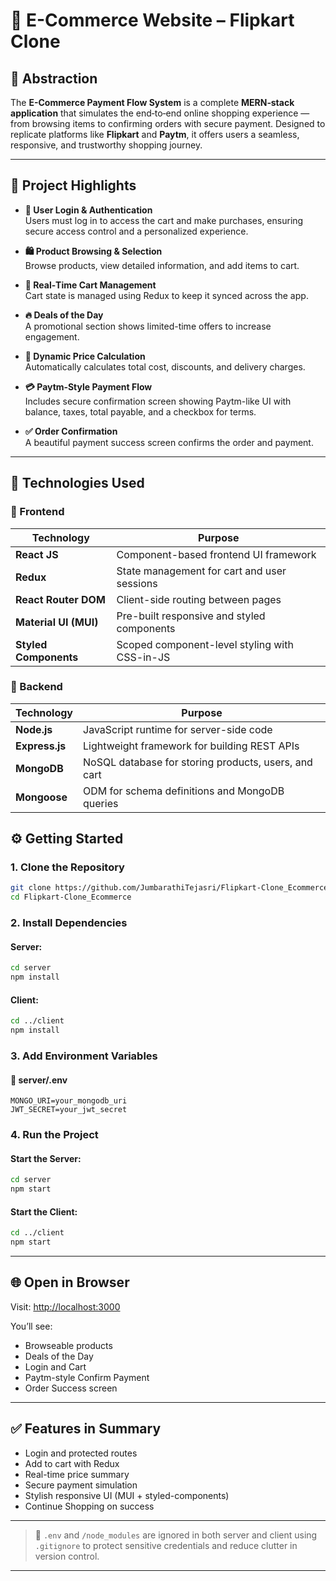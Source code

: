 
# 🛒 E-Commerce Website – Flipkart Clone

## 📄 Abstraction  
The **E-Commerce Payment Flow System** is a complete **MERN‑stack application** that simulates the end‑to‑end online shopping experience — from browsing items to confirming orders with secure payment. Designed to replicate platforms like **Flipkart** and **Paytm**, it offers users a seamless, responsive, and trustworthy shopping journey.

---

## 🚀 Project Highlights

- **🔐 User Login & Authentication**  
  Users must log in to access the cart and make purchases, ensuring secure access control and a personalized experience.

- **🛍️ Product Browsing & Selection**  
  Browse products, view detailed information, and add items to cart.

- **🛒 Real‑Time Cart Management**  
  Cart state is managed using Redux to keep it synced across the app.

- **🔥 Deals of the Day**  
  A promotional section shows limited-time offers to increase engagement.

- **🧾 Dynamic Price Calculation**  
  Automatically calculates total cost, discounts, and delivery charges.

- **💳 Paytm‑Style Payment Flow**  
  Includes secure confirmation screen showing Paytm-like UI with balance, taxes, total payable, and a checkbox for terms.

- **✅ Order Confirmation**  
  A beautiful payment success screen confirms the order and payment.

---

## 🧰 Technologies Used

### 🔹 Frontend

| Technology             | Purpose                                                      |
|------------------------|--------------------------------------------------------------|
| **React JS**           | Component-based frontend UI framework                        |
| **Redux**              | State management for cart and user sessions                  |
| **React Router DOM**   | Client-side routing between pages                            |
| **Material UI (MUI)**  | Pre-built responsive and styled components                   |
| **Styled Components**  | Scoped component-level styling with CSS-in-JS               |

### 🔹 Backend

| Technology     | Purpose                                                 |
|----------------|---------------------------------------------------------|
| **Node.js**    | JavaScript runtime for server-side code                |
| **Express.js** | Lightweight framework for building REST APIs           |
| **MongoDB**    | NoSQL database for storing products, users, and cart   |
| **Mongoose**   | ODM for schema definitions and MongoDB queries         |



## ⚙️ Getting Started

### 1. Clone the Repository

```bash
git clone https://github.com/JumbarathiTejasri/Flipkart-Clone_Ecommerce.git
cd Flipkart-Clone_Ecommerce
```

### 2. Install Dependencies

#### Server:
```bash
cd server
npm install
```

#### Client:
```bash
cd ../client
npm install
```

### 3. Add Environment Variables

#### 📁 server/.env
```
MONGO_URI=your_mongodb_uri
JWT_SECRET=your_jwt_secret
```

### 4. Run the Project

#### Start the Server:
```bash
cd server
npm start
```

#### Start the Client:
```bash
cd ../client
npm start
```

---

## 🌐 Open in Browser

Visit: [http://localhost:3000](http://localhost:3000)

You’ll see:
- Browseable products
- Deals of the Day
- Login and Cart
- Paytm-style Confirm Payment
- Order Success screen

---

## ✅ Features in Summary

- Login and protected routes
- Add to cart with Redux
- Real-time price summary
- Secure payment simulation
- Stylish responsive UI (MUI + styled-components)
- Continue Shopping on success

---

> 🔐 `.env` and `/node_modules` are ignored in both server and client using `.gitignore` to protect sensitive credentials and reduce clutter in version control.

---



